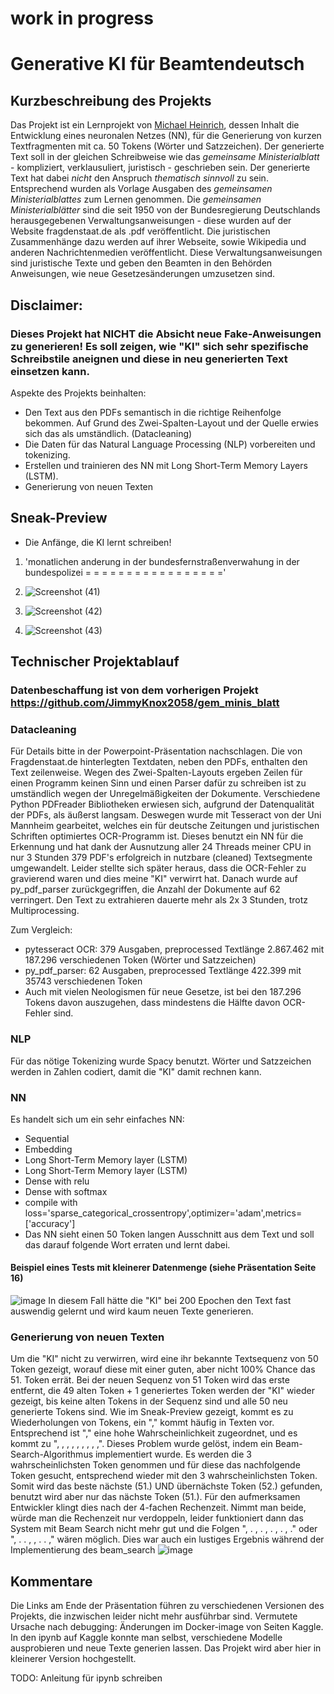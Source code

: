# work in progress
# Generative KI für Beamtendeutsch
## Kurzbeschreibung des Projekts
Das Projekt ist ein Lernprojekt von [Michael Heinrich](https://github.com/JimmyKnox2058), dessen Inhalt die Entwicklung eines neuronalen Netzes (NN), für die Generierung von kurzen Textfragmenten mit ca. 50 Tokens (Wörter und Satzzeichen). Der generierte Text soll in der gleichen Schreibweise wie das *gemeinsame Ministerialblatt* - kompliziert, verklausuliert, juristisch - geschrieben sein. Der generierte Text hat dabei *nicht* den Anspruch *thematisch sinnvoll* zu sein. Entsprechend wurden als Vorlage Ausgaben des *gemeinsamen Ministerialblattes* zum Lernen genommen. Die *gemeinsamen Ministerialblätter* sind die seit 1950 von der Bundesregierung Deutschlands herausgegebenen Verwaltungsanweisungen - diese wurden auf der Website fragdenstaat.de als .pdf veröffentlicht. Die juristischen Zusammenhänge dazu werden auf ihrer Webseite, sowie Wikipedia und anderen Nachrichtenmedien veröffentlicht.
Diese Verwaltungsanweisungen sind juristische Texte und geben den Beamten in den Behörden Anweisungen, wie neue Gesetzesänderungen umzusetzen sind.

## Disclaimer:
### Dieses Projekt hat NICHT die Absicht neue Fake-Anweisungen zu generieren! Es soll zeigen, wie "KI" sich sehr spezifische Schreibstile aneignen und diese in neu generierten Text einsetzen kann. 

Aspekte des Projekts beinhalten:
- Den Text aus den PDFs semantisch in die richtige Reihenfolge bekommen. Auf Grund des Zwei-Spalten-Layout und der Quelle erwies sich das als umständlich. (Datacleaning)
- Die Daten für das Natural Language Processing (NLP) vorbereiten und tokenizing.
- Erstellen und trainieren des NN mit Long Short-Term Memory Layers (LSTM).
- Generierung von neuen Texten

## Sneak-Preview
- Die Anfänge, die KI lernt schreiben!
1. 'monatlichen anderung in der bundesfernstraßenverwahung in der bundespolizei = = = = = = = = = = = = = = = = ='

2.  ![Screenshot (41)](https://github.com/user-attachments/assets/aad05da0-dfbf-47dd-89f8-37ead3c3ceff)
3.  ![Screenshot (42)](https://github.com/user-attachments/assets/81f60d55-a9a3-4365-a09f-38034deeaf49)
4.  ![Screenshot (43)](https://github.com/user-attachments/assets/3ed63dba-d9e4-4aa8-ae0d-40f508878e40)

## Technischer Projektablauf
### Datenbeschaffung ist von dem vorherigen Projekt https://github.com/JimmyKnox2058/gem_minis_blatt
### Datacleaning
Für Details bitte in der Powerpoint-Präsentation nachschlagen.
Die von Fragdenstaat.de hinterlegten Textdaten, neben den PDFs, enthalten den Text zeilenweise. Wegen des Zwei-Spalten-Layouts ergeben Zeilen für einen Programm keinen Sinn und einen Parser dafür zu schreiben ist zu umständlich wegen der Unregelmäßigkeiten der Dokumente.
Verschiedene Python PDFreader Bibliotheken erwiesen sich, aufgrund der Datenqualität der PDFs, als äußerst langsam. Deswegen wurde mit Tesseract von der Uni Mannheim gearbeitet, welches ein für deutsche Zeitungen und juristischen Schriften optimiertes OCR-Programm ist. Dieses benutzt ein NN für die Erkennung und hat dank der Ausnutzung aller 24 Threads meiner CPU in nur 3 Stunden 379 PDF's erfolgreich in nutzbare (cleaned) Textsegmente umgewandelt. Leider stellte sich später heraus, dass die OCR-Fehler zu gravierend waren und dies meine "KI" verwirrt hat. Danach wurde auf py_pdf_parser zurückgegriffen, die Anzahl der Dokumente auf 62 verringert. Den Text zu extrahieren dauerte mehr als 2x 3 Stunden, trotz Multiprocessing.

Zum Vergleich:
- pytesseract OCR: 379 Ausgaben, preprocessed Textlänge 2.867.462 mit 187.296 verschiedenen Token (Wörter und Satzzeichen)
- py_pdf_parser: 62 Ausgaben, preprocessed Textlänge 422.399 mit 35743 verschiedenen Token
- Auch mit vielen Neologismen für neue Gesetze, ist bei den 187.296 Tokens davon auszugehen, dass mindestens die Hälfte davon OCR-Fehler sind.
### NLP
Für das nötige Tokenizing wurde Spacy benutzt. Wörter und Satzzeichen werden in Zahlen codiert, damit die "KI" damit rechnen kann.
### NN
Es handelt sich um ein sehr einfaches NN:
- Sequential
- Embedding
- Long Short-Term Memory layer (LSTM)
- Long Short-Term Memory layer (LSTM)
- Dense with relu
- Dense with softmax
- compile with loss='sparse_categorical_crossentropy',optimizer='adam',metrics=['accuracy']
- Das NN sieht einen 50 Token langen Ausschnitt aus dem Text und soll das darauf folgende Wort erraten und lernt dabei.
#### Beispiel eines Tests mit kleinerer Datenmenge (siehe Präsentation Seite 16)
![image](https://github.com/user-attachments/assets/9164db72-f407-416a-b073-0a4ac614977d)
In diesem Fall hätte die "KI" bei 200 Epochen den Text fast auswendig gelernt und wird kaum neuen Texte generieren.

### Generierung von neuen Texten
Um die "KI" nicht zu verwirren, wird eine ihr bekannte Textsequenz von 50 Token gezeigt, worauf diese mit einer guten, aber nicht 100% Chance das 51. Token errät. Bei der neuen Sequenz von 51 Token wird das erste entfernt, die 49 alten Token + 1 generiertes Token werden der "KI" wieder gezeigt, bis keine alten Tokens in der Sequenz sind und alle 50 neu generierte Tokens sind.
Wie im Sneak-Preview gezeigt, kommt es zu Wiederholungen von Tokens, ein "," kommt häufig in Texten vor. Entsprechend ist "," eine hohe Wahrscheinlichkeit zugeordnet, und es kommt zu ", , , , , , , , ,". Dieses Problem wurde gelöst, indem ein Beam-Search-Algorithmus implementiert wurde. Es werden die 3 wahrscheinlichsten Token genommen und für diese das nachfolgende Token gesucht, entsprechend wieder mit den 3 wahrscheinlichsten Token. Somit wird das beste nächste (51.) UND übernächste Token (52.) gefunden, benutzt wird aber nur das nächste Token (51.). Für den aufmerksamen Entwickler klingt dies nach der 4-fachen Rechenzeit. Nimmt man beide, würde man die Rechenzeit nur verdoppeln, leider funktioniert dann das System mit Beam Search nicht mehr gut und die Folgen ", . , . , . , . , ." oder ", . . , , . . ," wären möglich.
Dies war auch ein lustiges Ergebnis während der Implementierung des beam_search
![image](https://github.com/user-attachments/assets/ccb3608a-15c2-4f09-9d0f-abaa30d8a560)

## Kommentare
Die Links am Ende der Präsentation führen zu verschiedenen Versionen des Projekts, die inzwischen leider nicht mehr ausführbar sind. Vermutete Ursache nach debugging: Änderungen im Docker-image von Seiten Kaggle.
In den ipynb auf Kaggle konnte man selbst, verschiedene Modelle ausprobieren und neue Texte generien lassen. Das Projekt wird aber hier in kleinerer Version hochgestellt.

TODO: 
Anleitung für ipynb schreiben
